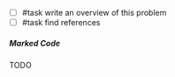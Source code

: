 
- [ ] #task write an overview of this problem
- [ ] #task find references

##### Marked Code
TODO


